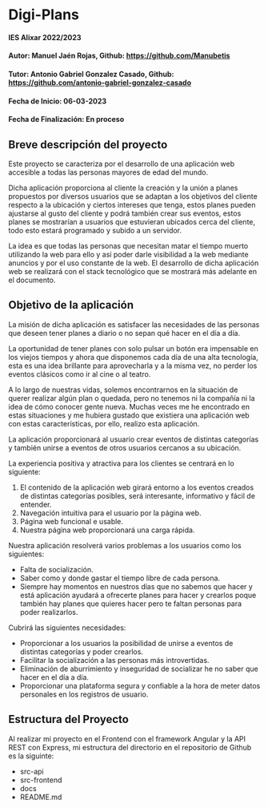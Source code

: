 # Digi-Plans

#### IES Alixar 2022/2023
#### Autor: Manuel Jaén Rojas, Github: https://github.com/Manubetis
#### Tutor: Antonio Gabriel Gonzalez Casado, Github: https://github.com/antonio-gabriel-gonzalez-casado
#### Fecha de Inicio: 06-03-2023
#### Fecha de Finalización: En proceso

## Breve descripción del proyecto

Este proyecto se caracteriza por el desarrollo de una aplicación web accesible a todas las personas mayores de edad del mundo.

Dicha aplicación proporciona al cliente la creación y la unión a planes propuestos por diversos usuarios que se adaptan a los objetivos del cliente respecto a la ubicación y ciertos intereses que tenga, estos planes pueden ajustarse al gusto del cliente y podrá también crear sus eventos, estos planes se mostrarían a usuarios que estuvieran ubicados cerca del cliente, todo esto estará programado y subido a un servidor.

La idea es que todas las personas que necesitan matar el tiempo muerto utilizando la web para ello y así poder darle visibilidad a la web mediante anuncios y por el uso constante de la web.
El desarrollo de dicha aplicación web se realizará con el stack tecnológico que se mostrará más adelante en el documento.


## Objetivo de la aplicación

La misión de dicha aplicación es satisfacer las necesidades de las personas que deseen tener planes a diario o no sepan qué hacer en el día a día.

La oportunidad de tener planes con solo pulsar un botón era impensable en los viejos tiempos y ahora que disponemos cada día de una alta tecnología, esta es una idea brillante para aprovecharla y a la misma vez, no perder los eventos clásicos como ir al cine o al
teatro.

A lo largo de nuestras vidas, solemos encontrarnos en la situación de querer realizar algún plan o quedada, pero no tenemos ni la compañía ni la idea de cómo conocer gente nueva. Muchas veces me he encontrado en estas situaciones y me hubiera gustado que existiera
una aplicación web con estas características, por ello, realizo esta aplicación.

La aplicación proporcionará al usuario crear eventos de distintas categorías y también unirse a eventos de otros usuarios cercanos a su ubicación.

La experiencia positiva y atractiva para los clientes se centrará en lo siguiente:

  1. El contenido de la aplicación web girará entorno a los eventos creados de distintas categorías posibles, será interesante, informativo y fácil de entender.
  2. Navegación intuitiva para el usuario por la página web.
  3. Página web funcional e usable.
  4. Nuestra página web proporcionará una carga rápida.

Nuestra aplicación resolverá varios problemas a los usuarios como los siguientes:

  - Falta de socialización.
  - Saber como y donde gastar el tiempo libre de cada persona.
  - Siempre hay momentos en nuestros días que no sabemos que hacer y está aplicación ayudará a ofrecerte planes para hacer y crearlos poque también hay planes que quieres hacer pero te faltan personas para poder realizarlos.

Cubrirá las siguientes necesidades:

  - Proporcionar a los usuarios la posibilidad de unirse a eventos de distintas categorías y poder crearlos.
  - Facilitar la socialización a las personas más introvertidas.
  - Eliminación de aburrimiento y inseguridad de socializar he no saber que hacer en el día a día.
  - Proporcionar una plataforma segura y confiable a la hora de meter datos personales en los registros de usuario.


## Estructura del Proyecto

Al realizar mi proyecto en el Frontend con el framework Angular y la API REST con Express, mi estructura del directorio en el repositorio de Github es la siguinte:

- src-api
- src-frontend
- docs
- README.md
